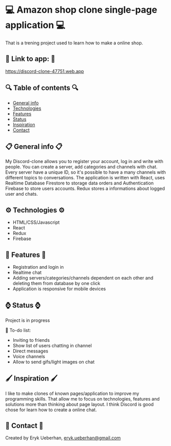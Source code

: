 # 💻 Amazon shop clone single-page application 💻 
That is a trening project used to learn how to make a online shop.

## 💢 Link to app: 💢
https://discord-clone-47751.web.app

## 🔍 Table of contents 🔍
* [General info](#general-info)
* [Technologies](#technologies)
* [Features](#features)
* [Status](#status)
* [Inspiration](#inspiration)
* [Contact](#contact)


## 📋 General info 📋
My Discord-clone allows you to register your account, log in and write with people. You can create a server, add categories and channels with chat.
Every server have a unique ID, so it's possible to have a many channels with different topics to conversations.
The application is written with React, uses Realtime Database Firestore to storage data orders and Authentication Firebase to store users accounts.
Redux stores a informations about logged user and chats.

## ⚙️ Technologies ⚙️
* HTML/CSS/Javascript
* React
* Redux
* Firebase

## 🚀 Features 🚀
* Registration and login in
* Realtime chat
* Adding servers/categories/channels dependent on each other and deleting them from database by one click
* Application is responsive for mobile devices

## ⌚️ Status ⌚️
Project is in progress

🔧 To-do list:
* Inviting to friends
* Show list of users chatting in channel
* Direct messages
* Voice channels
* Allow to send gifs/light images on chat

## 🖌 Inspiration 🖌
I like to make clones of known pages/application to improve my programming skills.
That allow me to focus on technologies, features and solutions more than thinking about page layout.
I think Discord is good chose for learn how to create a online chat.

## 📧 Contact 📧
Created by Eryk Ueberhan,
eryk.ueberhan@gmail.com
